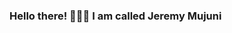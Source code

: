 ### Hello there! 👋👋👋 I am called Jeremy Mujuni

<!--
I am a budding software developer with growing experience in multiple languages and frameworks. My proficiency in front-end frameworks that I am currently pursuing, so far is in HTML, CSS, JavaScript and I inted to add on Vue JS, React JS, and Bootstrap. I am also on a proficiency track for back-end technologies like Node JS, Django, and Laravel together with database tools such as MongoDB, MySQL. PostgreSQL. DevOps is as a methodology for sofware development is what I support. 

I am currently pursuing my full-stack software developement track with the intention of enhancing my techn skills and capabilities to stay up-to-date with the latest technologies to compliment my digital transformation competences to promote digitization of my community.

Here are some ideas to get you started:

- 🔭 I’m currently working on ...
- 🌱 I’m currently learning to become a Javascript full-stack software developer with the Kanzu Code Foundation.
- 💬 Ask me about implementing digital transformation strategies, digital strategy, policy and enterprise architechure
- 📫 How to reach me: mujuni.jeremy@outlook.com
- 😄 Pronouns: he/him
- ⚡ Fun fact: ...
-->

